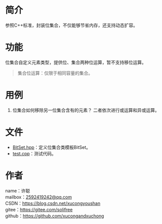 # 简介
参照C++标准，封装位集合，不仅能够节省内存，还支持动态扩容。

# 功能
位集合自定义元素类型，提供位、集合两种位运算，暂不支持移位运算。
> 集合位运算：仅限于相同容量的集合。

# 用例
1. 位集合如何移除另一位集合含有的元素？
二者依次进行或运算和异或运算。

# 文件
* [BitSet.hpp](BitSet.hpp)：定义位集合类模板BitSet。
* [test.cpp](test.cpp)：测试代码。

# 作者
name：许聪  
mailbox：2592419242@qq.com  
CSDN：https://blog.csdn.net/xucongyoushan  
gitee：https://gitee.com/solifree  
github：https://github.com/xucongandxuchong
